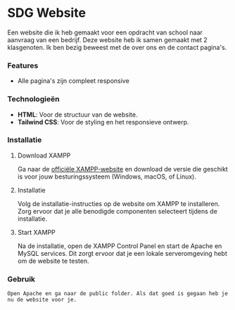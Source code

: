 # SDG Website

Een website die ik heb gemaakt voor een opdracht van school naar aanvraag van een bedrijf.
Deze website heb ik samen gemaakt met 2 klasgenoten.
Ik ben bezig beweest met de over ons en de contact pagina's.

### Features

- Alle pagina's zijn compleet responsive

### Technologieën

- **HTML**: Voor de structuur van de website.
- **Tailwind CSS**: Voor de styling en het responsieve ontwerp.

### Installatie

1. Download XAMPP

    Ga naar de [officiële XAMPP-website](https://www.apachefriends.org/index.html) en download de versie die geschikt is voor jouw besturingssysteem (Windows, macOS, of Linux).

2. Installatie

    Volg de installatie-instructies op de website om XAMPP te installeren. Zorg ervoor dat je alle benodigde componenten selecteert tijdens de installatie.

3. Start XAMPP

    Na de installatie, open de XAMPP Control Panel en start de Apache en MySQL services. Dit zorgt ervoor dat je een lokale serveromgeving hebt om de website te testen.

### Gebruik

    Open Apache en ga naar de public folder. Als dat goed is gegaan heb je nu de website voor je.